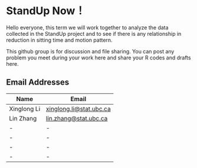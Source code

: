 # StandUp Now！


Hello everyone, this term we will work together to analyze the data collected in the StandUp project and to see if there is any relationship in reduction in sitting time and motion pattern.

This github group is for discussion and file sharing. You can post any problem you meet during your work here and share your R codes and drafts here.

## Email Addresses
| Name | Email |
|---|---|
|Xinglong Li | xinglong.li@stat.ubc.ca |
|Lin Zhang | lin.zhang@stat.ubc.ca |
| - | - |
| - | - |
| - | - |
| - | - |
